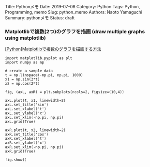 Title: Pythonメモ
Date: 2019-07-08
Category: Python
Tags: Python, Programming, memo
Slug: python_memo
Authors: Naoto Yamaguchi
Summary: pythonメモ
Status: draft

### Matplotlibで複数(2つ)のグラフを描画 (draw multiple graphs using matplotlib)

[[Python]Matplotlibで複数のグラフを描画する方法](https://qiita.com/supersaiakujin/items/543053ca4610437112df)
```
import matplotlib.pyplot as plt
import numpy as np

# create a sample data
t = np.linspace(-np.pi, np.pi, 1000)
x1 = np.sin(2*t)
x2 = np.cos(2*t)

fig, (axL, axR) = plt.subplots(ncols=2, figsize=(10,4))

axL.plot(t, x1, linewidth=2)
axL.set_title('sin')
axL.set_xlabel('t')
axL.set_ylabel('x')
axL.set_xlim(-np.pi, np.pi)
axL.grid(True)

axR.plot(t, x2, linewidth=2)
axR.set_title('cos')
axR.set_xlabel('t')
axR.set_ylabel('x')
axR.set_xlim(-np.pi, np.pi)
axR.grid(True)

fig.show()

```